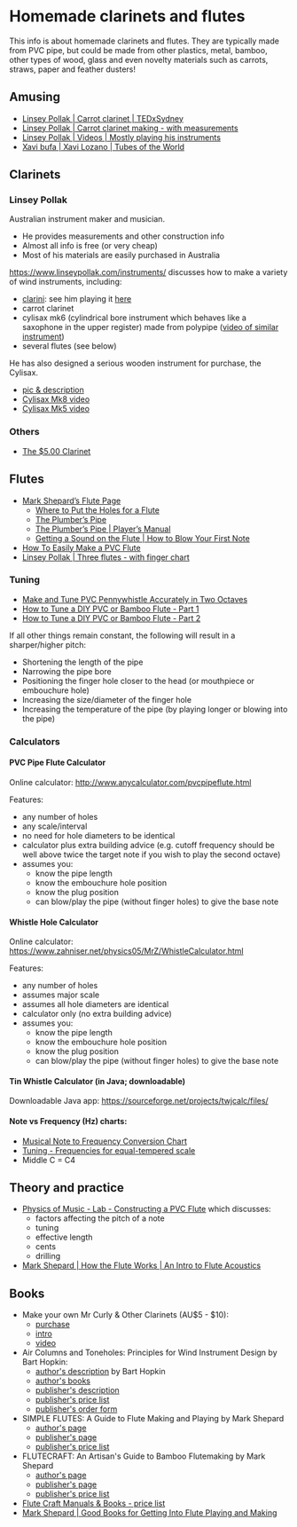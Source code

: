 # Homemade clarinets and flutes

This info is about homemade clarinets and flutes.
They are typically made from PVC pipe, but could be made from other
plastics, metal, bamboo, other types of wood, glass and even novelty
materials such as carrots, straws, paper and feather dusters!


## Amusing

- [Linsey Pollak | Carrot clarinet | TEDxSydney](https://www.youtube.com/watch?v=BISrGwN-yH4)
- [Linsey Pollak | Carrot clarinet making - with measurements](https://www.youtube.com/watch?v=zrme04RIsE8)
- [Linsey Pollak | Videos | Mostly playing his instruments](https://www.linseypollak.com/videos/)
- [Xavi bufa | Xavi Lozano | Tubes of the World](http://www.xavibufa.com/)


## Clarinets

### Linsey Pollak

Australian instrument maker and musician.
- He provides measurements and other construction info
- Almost all info is free (or very cheap)
- Most of his materials are easily purchased in Australia

https://www.linseypollak.com/instruments/ discusses how to make a variety of wind instruments, including:
- [clarini](https://www.linseypollak.com/pdfs/clarini.pdf): see him playing it [here](https://www.youtube.com/watch?v=pxxHgmZvk5c)
- carrot clarinet
- cylisax mk6 (cylindrical bore instrument which behaves like a saxophone in the upper register) made from polypipe ([video of similar instrument](https://www.youtube.com/watch?v=J0Ka4M_CvVY))
- several flutes (see below)

He has also designed a serious wooden instrument for purchase, the Cylisax.
- [pic & description](https://www.linseypollak.com/instruments/)
- [Cylisax Mk8 video](https://www.youtube.com/watch?v=1B5fTwSC4QQ)
- [Cylisax Mk5 video](https://www.youtube.com/watch?v=N2T2AgeALm8)

### Others

- [The $5.00 Clarinet](https://www.oocities.org/tpe123/folkurban/clarinet/index.html)


## Flutes

- [Mark Shepard’s Flute Page](http://www.markshep.com/flute/index.html)
  * [Where to Put the Holes for a Flute](http://www.markshep.com/flute/Holes.html)
  * [The Plumber’s Pipe](http://www.markshep.com/flute/Pipe.html)
  * [The Plumber’s Pipe | Player’s Manual](http://www.markshep.com/flute/Pipe.pdf)
  * [Getting a Sound on the Flute | How to Blow Your First Note](http://www.markshep.com/flute/Sound.html)
- [How To Easily Make a PVC Flute](https://www.youtube.com/watch?v=EW1Xls112Kw)
- [Linsey Pollak | Three flutes - with finger chart](https://www.linseypollak.com/instruments/)


### Tuning

- [Make and Tune PVC Pennywhistle Accurately in Two Octaves](https://www.youtube.com/watch?v=XNO97-mPP8U&feature=emb_rel_end)
- [How to Tune a DIY PVC or Bamboo Flute - Part 1](https://www.youtube.com/watch?v=WdysdL7NU6Y&feature=youtu.be)
- [How to Tune a DIY PVC or Bamboo Flute - Part 2](https://www.youtube.com/watch?v=LHYoks_xv_o&feature=youtu.be)

If all other things remain constant, the following will result in a sharper/higher pitch:

- Shortening the length of the pipe
- Narrowing the pipe bore
- Positioning the finger hole closer to the head (or mouthpiece or embouchure hole)
- Increasing the size/diameter of the finger hole
- Increasing the temperature of the pipe (by playing longer or blowing into the pipe)


### Calculators

#### PVC Pipe Flute Calculator

Online calculator:
http://www.anycalculator.com/pvcpipeflute.html

Features:

- any number of holes
- any scale/interval
- no need for hole diameters to be identical
- calculator plus extra building advice (e.g. cutoff frequency should
  be well above twice the target note if you wish to play the second octave)
- assumes you:
  * know the pipe length
  * know the embouchure hole position
  * know the plug position
  * can blow/play the pipe (without finger holes) to give the base note


#### Whistle Hole Calculator

Online calculator:
https://www.zahniser.net/physics05/MrZ/WhistleCalculator.html

Features:

- any number of holes
- assumes major scale
- assumes all hole diameters are identical
- calculator only (no extra building advice)
- assumes you:
  * know the pipe length
  * know the embouchure hole position
  * know the plug position
  * can blow/play the pipe (without finger holes) to give the base note

#### Tin Whistle Calculator (in Java; downloadable)

Downloadable Java app:
https://sourceforge.net/projects/twjcalc/files/

#### Note vs Frequency (Hz) charts:

- [Musical Note to Frequency Conversion Chart](https://www.audiology.org/sites/default/files/ChasinConversionChart.pdf)
- [Tuning - Frequencies for equal-tempered scale](https://pages.mtu.edu/~suits/notefreqs.html)
- Middle C = C4


## Theory and practice

- [Physics of Music - Lab - Constructing a PVC Flute](http://astro.pas.rochester.edu/~aquillen/phy103/Labs/FluteLab.pdf) which discusses:
  * factors affecting the pitch of a note
  * tuning
  * effective length
  * cents
  * drilling
- [Mark Shepard | How the Flute Works | An Intro to Flute Acoustics](http://www.markshep.com/flute/Acoustics.html)


## Books

- Make your own Mr Curly & Other Clarinets (AU$5 - $10):
  * [purchase](https://www.linseypollak.com/product/make-your-own-mr-curly-other-clarinets/)
  * [intro](https://www.linseypollak.com/make-your-own-mr-curly-other-clarinets-ebook-pdf-17mb/)
  * [video](https://www.youtube.com/watch?v=XNO97-mPP8U&feature=emb_rel_end)
- Air Columns and Toneholes: Principles for Wind Instrument Design by Bart Hopkin:
  * [author's description](http://barthopkin.com/books-cds/air-columns-and-toneholes-principles-for-wind-instrument-design/) by Bart Hopkin
  * [author's books](http://barthopkin.com/books-cds/)
  * [publisher's description](https://www.shakuhachi.com/CM-Hopkin-ACTH.html)
  * [publisher's price list](https://www.shakuhachi.com/O-PL-CraftMan.html)
  * [publisher's order form](https://www.shakuhachi.com/O-OrderInfo.html)
- SIMPLE FLUTES: A Guide to Flute Making and Playing by Mark Shepard
  * [author's page](http://www.markshep.com/flute/books/Simple.html)
  * [publisher's page](https://www.shakuhachi.com/CM-Shepard-SF.html)
  * [publisher's price list](https://www.shakuhachi.com/O-PL-CraftMan.html#SF)
- FLUTECRAFT: An Artisan's Guide to Bamboo Flutemaking by Mark Shepard
  * [author's page](http://www.markshep.com/flute/books/Flutecraft.html)
  * [publisher's page](https://www.shakuhachi.com/CM-Shepard-FC.html)
  * [publisher's price list](https://www.shakuhachi.com/O-PL-CraftMan.html#FC)
- [Flute Craft Manuals & Books - price list](https://www.shakuhachi.com/O-PL-CraftMan.html)
- [Mark Shepard | Good Books for Getting Into Flute Playing and Making](http://www.markshep.com/flute/bookshelf.html)

